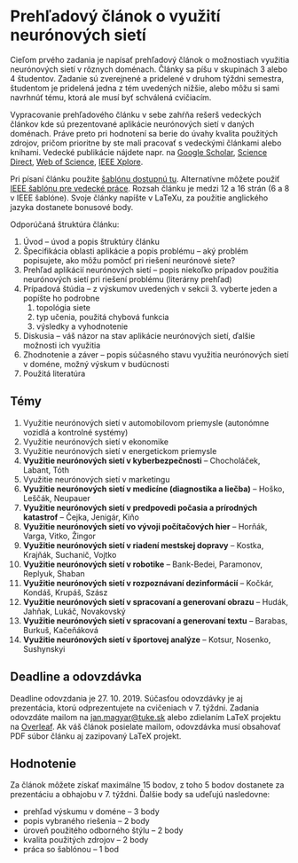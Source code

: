 # Prehľadový článok o využití neurónových sietí

Cieľom prvého zadania je napísať prehľadový článok o možnostiach využitia neurónových sietí v rôznych doménach. Články sa píšu v skupinách 3 alebo 4 študentov. Zadanie sú zverejnené a pridelené v druhom týždni semestra, študentom je pridelená jedna z tém uvedených nižšie, alebo môžu si sami navrhnúť tému, ktorá ale musí byť schválená cvičiacím.

Vypracovanie prehľadového článku v sebe zahŕňa rešerš vedeckých článkov kde sú prezentované aplikácie neurónových sietí v daných doménach. Práve preto pri hodnotení sa berie do úvahy kvalita použitých zdrojov, pričom prioritne by ste mali pracovať s vedeckými článkami alebo knihami. Vedecké publikácie nájdete napr. na [Google Scholar](https://scholar.google.com), [Science Direct](https://www.sciencedirect.com), [Web of Science](https://webofknowledge.com), [IEEE Xplore](https://ieeexplore.ieee.org/Xplore/home.jsp).

Pri písaní článku použite [šablónu dostupnú tu](https://github.com/ianmagyar/neural-networks-course/blob/master/assignments/sablona-na-clanok-ZNS-KKUI.zip). Alternatívne môžete použiť [IEEE šablónu pre vedecké práce](https://journals.ieeeauthorcenter.ieee.org/create-your-ieee-journal-article/authoring-tools-and-templates/ieee-article-templates/templates-for-computer-society-publications/). Rozsah článku je medzi 12 a 16 strán (6 a 8 v IEEE šablóne). Svoje články napíšte v LaTeXu, za použitie anglického jazyka dostanete bonusové body.

Odporúčaná štruktúra článku:

1. Úvod – úvod a popis štruktúry článku
2. Špecifikácia oblasti aplikácie a popis problému – aký problém popisujete, ako môžu pomôcť pri riešení neurónové siete?
3. Prehľad aplikácií neurónových sietí – popis niekoľko prípadov použitia neurónových sietí pri riešení problému (literárny prehľad)
4. Prípadová štúdia – z výskumov uvedených v sekcii 3. vyberte jeden a popíšte ho podrobne
	1. topológia siete
	2. typ učenia, použitá chybová funkcia
	3. výsledky a vyhodnotenie
5. Diskusia – váš názor na stav aplikácie neurónových sietí, ďalšie možnosti ich využitia
6. Zhodnotenie a záver – popis súčasného stavu využitia neurónových sietí v doméne, možný výskum v budúcnosti
7. Použitá literatúra

## Témy

1. Využitie neurónových sietí v automobilovom priemysle (autonómne vozidlá a kontrolné systémy)
2. Využitie neurónových sietí v ekonomike
3. Využitie neurónových sietí v energetickom priemysle
4. **Využitie neurónových sietí v kyberbezpečnosti** – Chocholáček, Labant, Tóth
5. Využitie neurónových sietí v marketingu
6. **Využitie neurónových sietí v medicíne (diagnostika a liečba)** – Hoško, Leščák, Neupauer
7. **Využitie neurónových sietí v predpovedi počasia a prírodných katastrof** – Čejka, Jenigár, Kiňo
8. **Využitie neurónových sietí vo vývoji počítačových hier** – Horňák, Varga, Vitko, Žingor
9. **Využitie neurónových sietí v riadení mestskej dopravy** – Kostka, Krajňák, Suchanič, Vojtko
10. **Využitie neurónových sietí v robotike** – Bank-Bedei, Paramonov, Replyuk, Shaban
11. **Využitie neurónových sietí v rozpoznávaní dezinformácií** – Kočkár, Kondáš, Krupáš, Szász
12. **Využitie neurónových sietí v spracovaní a generovaní obrazu** – Hudák, Jahňak, Lukáč, Novakovský
13. **Využitie neurónových sietí v spracovaní a generovaní textu** – Barabas, Burkuš, Kačeňáková
14. **Využitie neurónových sietí v športovej analýze** – Kotsur, Nosenko, Sushynskyi

## Deadline a odovzdávka
Deadline odovzdania je 27. 10. 2019. Súčasťou odovzdávky je aj prezentácia, ktorú odprezentujete na cvičeniach v 7. týždni. Zadania odovzdáte mailom na jan.magyar@tuke.sk alebo zdielaním LaTeX projektu na [Overleaf](https://www.overleaf.com). Ak váš článok posielate mailom, odovzdávka musí obsahovať PDF súbor článku aj zazipovaný LaTeX projekt.

## Hodnotenie
Za článok môžete získať maximálne 15 bodov, z toho 5 bodov dostanete za prezentáciu a obhajobu v 7. týždni. Ďalšie body sa udeľujú nasledovne:

* prehľad výskumu v doméne – 3 body
* popis vybraného riešenia – 2 body
* úroveň použitého odborného štýlu – 2 body
* kvalita použitých zdrojov – 2 body
* práca so šablónou – 1 bod
